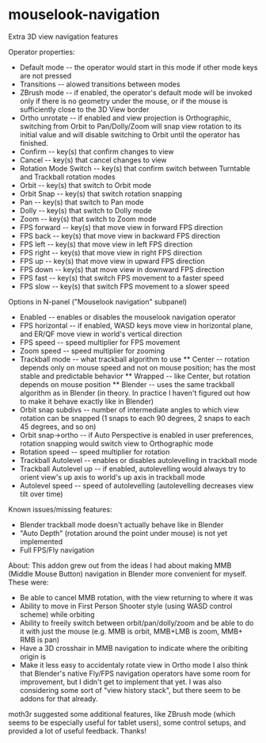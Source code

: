 mouselook-navigation
====================
Extra 3D view navigation features

Operator properties:
* Default mode -- the operator would start in this mode if other mode keys are not pressed
* Transitions -- alowed transitions between modes
* ZBrush mode -- if enabled, the operator's default mode will be invoked only if there is no geometry under the mouse, or if the mouse is sufficiently close to the 3D View border
* Ortho unrotate -- if enabled and view projection is Orthographic, switching from Orbit to Pan/Dolly/Zoom will snap view rotation to its initial value and will disable switching to Orbit until the operator has finished.
* Confirm -- key(s) that confirm changes to view
* Cancel -- key(s) that cancel changes to view
* Rotation Mode Switch -- key(s) that confirm switch between Turntable and Trackball rotation modes
* Orbit -- key(s) that switch to Orbit mode
* Orbit Snap -- key(s) that switch rotation snapping
* Pan -- key(s) that switch to Pan mode
* Dolly -- key(s) that switch to Dolly mode
* Zoom -- key(s) that switch to Zoom mode
* FPS forward -- key(s) that move view in forward FPS direction
* FPS back -- key(s) that move view in backward FPS direction
* FPS left -- key(s) that move view in left FPS direction
* FPS right -- key(s) that move view in right FPS direction
* FPS up -- key(s) that move view in upward FPS direction
* FPS down -- key(s) that move view in downward FPS direction
* FPS fast -- key(s) that switch FPS movement to a faster speed
* FPS slow -- key(s) that switch FPS movement to a slower speed

Options in N-panel ("Mouselook navigation" subpanel)
* Enabled -- enables or disables the mouselook navigation operator
* FPS horizontal -- if enabled, WASD keys move view in horizontal plane, and ER/QF move view in world's vertical direction
* FPS speed -- speed multiplier for FPS movement
* Zoom speed -- speed multiplier for zooming
* Trackball mode -- what trackball algorithm to use
** Center -- rotation depends only on mouse speed and not on mouse position; has the most stable and predictable behavior
** Wrapped -- like Center, but rotation depends on mouse position
** Blender -- uses the same trackball algorithm as in Blender (in theory. In practice I haven't figured out how to make it behave exactly like in Blender)
* Orbit snap subdivs -- number of intermediate angles to which view rotation can be snapped (1 snaps to each 90 degrees, 2 snaps to each 45 degrees, and so on)
* Orbit snap->ortho -- if Auto Perspective is enabled in user preferences, rotation snapping would switch view to Orthographic mode
* Rotation speed -- speed multiplier for rotation
* Trackball Autolevel -- enables or disables autolevelling in trackball mode
* Trackball Autolevel up -- if enabled, autolevelling would always try to orient view's up axis to world's up axis in trackball mode
* Autolevel speed -- speed of autolevelling (autolevelling decreases view tilt over time)

Known issues/missing features:
* Blender trackball mode doesn't actually behave like in Blender
* "Auto Depth" (rotation around the point under mouse) is not yet implemented
* Full FPS/Fly navigation

About:
This addon grew out from the ideas I had about making MMB (Middle Mouse Button) navigation in Blender more convenient for myself. These were:
* Be able to cancel MMB rotation, with the view returning to where it was
* Ability to move in First Person Shooter style (using WASD control scheme) while orbiting
* Ability to freeily switch between orbit/pan/dolly/zoom and be able to do it with just the mouse (e.g. MMB is orbit, MMB+LMB is zoom, MMB+ RMB is pan)
* Have a 3D crosshair in MMB navigation to indicate where the oribiting origin is
* Make it less easy to accidentaly rotate view in Ortho mode
I also think that Blender's native Fly/FPS navigation operators have some room for improvement, but I didn't get to implement that yet.
I was also considering some sort of "view history stack", but there seem to be addons for that already.

moth3r suggested some additional features, like ZBrush mode (which seems to be especially useful for tablet users), some control setups, and provided a lot of useful feedback. Thanks!
